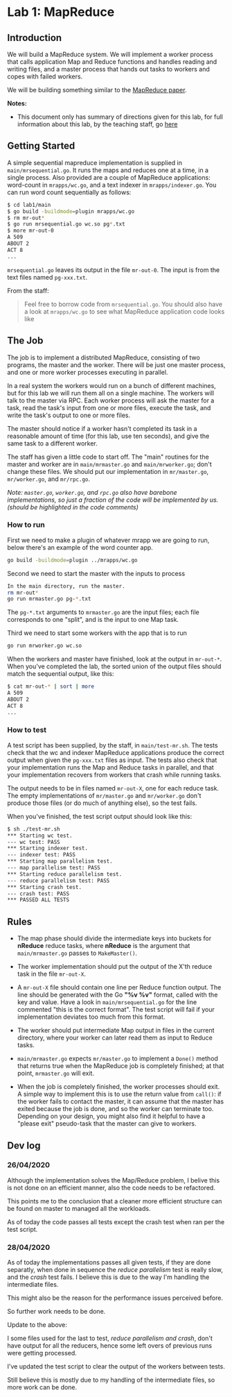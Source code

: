 # Lab 1: MapReduce

## Introduction

We will build a MapReduce system. We will implement a worker process that calls application Map and Reduce functions and handles reading and writing files, and a master process that hands out tasks to workers and copes with failed workers.

We will be building something similar to the [MapReduce paper](http://research.google.com/archive/mapreduce-osdi04.pdf).

**Notes:**

* This document only has summary of directions given for this lab, for full information about this lab, by the teaching staff, go [here](https://pdos.csail.mit.edu/6.824/labs/lab-mr.html)

## Getting Started

A simple sequential mapreduce implementation is supplied in `main/mrsequential.go`. It runs the maps and reduces one at a time, in a single process. Also provided are a couple of MapReduce applications: word-count in `mrapps/wc.go`, and a text indexer in `mrapps/indexer.go`. You can run word count sequentially as follows:

```sh
$ cd lab1/main
$ go build -buildmode=plugin mrapps/wc.go
$ rm mr-out*
$ go run mrsequential.go wc.so pg*.txt
$ more mr-out-0
A 509
ABOUT 2
ACT 8
...
```

`mrsequential.go` leaves its output in the file `mr-out-0`. The input is from the text files named `pg-xxx.txt`.

From the staff:
> Feel free to borrow code from `mrsequential.go`. You should also have a look at `mrapps/wc.go` to see what MapReduce application code looks like

## The Job

The job is to implement a distributed MapReduce, consisting of two programs, the master and the worker. There will be just one master process, and one or more worker processes executing in parallel. 

In a real system the workers would run on a bunch of different machines, but for this lab we will run them all on a single machine. The workers will talk to the master via RPC. Each worker process will ask the master for a task, read the task's input from one or more files, execute the task, and write the task's output to one or more files.

The master should notice if a worker hasn't completed its task in a reasonable amount of time (for this lab, use ten seconds), and give the same task to a different worker.

The staff has given a little code to start off. The "main" routines for the master and worker are in `main/mrmaster.go` and `main/mrworker.go`; don't change these files. We should put our implementation in `mr/master.go`, `mr/worker.go`, and `mr/rpc.go`.

*Note: `master.go`, `worker.go`, and `rpc.go` also have barebone implementations, so just a fraction of the code will be implemented by us. (should be highlighted in the code comments)*

### How to run

First we need to make a plugin of whatever mrapp we are going to run, below there's an example of the word counter app.

```sh
go build -buildmode=plugin ../mrapps/wc.go
```

Second we need to start the master with the inputs to process

```sh
In the main directory, run the master.
rm mr-out*
go run mrmaster.go pg-*.txt
```

The `pg-*.txt` arguments to `mrmaster.go` are the input files; each file corresponds to one "split", and is the input to one Map task.

Third we need to start some workers with the app that is to run

```sh
go run mrworker.go wc.so
```

When the workers and master have finished, look at the output in `mr-out-*`. When you've completed the lab, the sorted union of the output files should match the sequential output, like this:

```sh
$ cat mr-out-* | sort | more
A 509
ABOUT 2
ACT 8
...
```

### How to test

A test script has been supplied, by the staff, in `main/test-mr.sh`. The tests check that the wc and indexer MapReduce applications produce the correct output when given the `pg-xxx.txt` files as input. The tests also check that your implementation runs the Map and Reduce tasks in parallel, and that your implementation recovers from workers that crash while running tasks.

The output needs to be in files named `mr-out-X`, one for each reduce task. The empty implementations of `mr/master.go` and `mr/worker.go` don't produce those files (or do much of anything else), so the test fails.

When you've finished, the test script output should look like this:

```sh
$ sh ./test-mr.sh
*** Starting wc test.
--- wc test: PASS
*** Starting indexer test.
--- indexer test: PASS
*** Starting map parallelism test.
--- map parallelism test: PASS
*** Starting reduce parallelism test.
--- reduce parallelism test: PASS
*** Starting crash test.
--- crash test: PASS
*** PASSED ALL TESTS
```

## Rules

* The map phase should divide the intermediate keys into buckets for **nReduce** reduce tasks, where **nReduce** is the argument that `main/mrmaster.go` passes to `MakeMaster()`.

* The worker implementation should put the output of the X'th reduce task in the file `mr-out-X`.

* A `mr-out-X` file should contain one line per Reduce function output. The line should be generated with the Go **"%v %v"** format, called with the key and value. Have a look in `main/mrsequential.go` for the line commented "this is the correct format". The test script will fail if your implementation deviates too much from this format.

* The worker should put intermediate Map output in files in the current directory, where your worker can later read them as input to Reduce tasks.

* `main/mrmaster.go` expects `mr/master.go` to implement a `Done()` method that returns true when the MapReduce job is completely finished; at that point, `mrmaster.go` will exit.

* When the job is completely finished, the worker processes should exit. A simple way to implement this is to use the return value from `call()`: if the worker fails to contact the master, it can assume that the master has exited because the job is done, and so the worker can terminate too. Depending on your design, you might also find it helpful to have a "please exit" pseudo-task that the master can give to workers.

## Dev log

### 26/04/2020

Although the implementation solves the Map/Reduce problem, I belive this is not done on an efficient manner, also the code needs to be refactored.

This points me to the conclusion that a cleaner more efficient structure can be found on master to managed all the workloads.

As of today the code passes all tests except the crash test when ran per the test script.

### 28/04/2020

As of today the implementations passes all given tests, if they are done separatly, when done in sequence the *reduce parallelism* test is really slow, and the *crash* test fails. I believe this is due to the way I'm handling the intermediate files.

This might also be the reason for the performance issues perceived before.

So further work needs to be done.

Update to the above:

I some files used for the last to test, *reduce parallelism and crash*, don't have output for all the reducers, hence some left overs of previous runs were getting processed.

I've updated the test script to clear the output of the workers between tests.

Still believe this is mostly due to my handling of the intermediate files, so more work can be done.